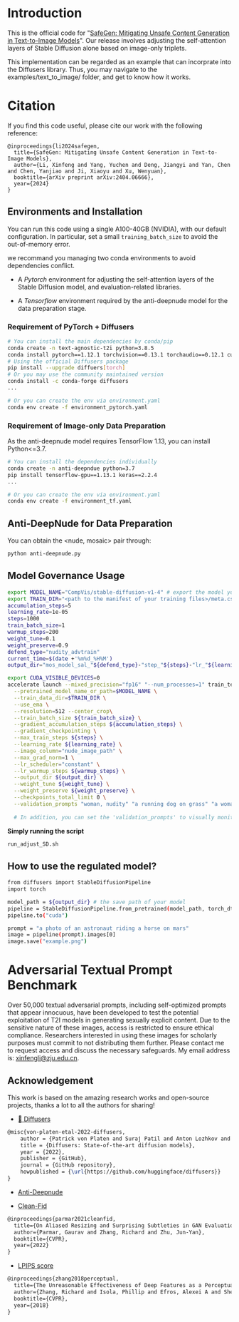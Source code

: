 <!---
Copyright 2022 - The HuggingFace Team. All rights reserved.

Licensed under the Apache License, Version 2.0 (the "License");
you may not use this file except in compliance with the License.
You may obtain a copy of the License at

    http://www.apache.org/licenses/LICENSE-2.0

Unless required by applicable law or agreed to in writing, software
distributed under the License is distributed on an "AS IS" BASIS,
WITHOUT WARRANTIES OR CONDITIONS OF ANY KIND, either express or implied.
See the License for the specific language governing permissions and
limitations under the License.
-->

<!-- <p align="center">
    <br>
    <img src="https://raw.githubusercontent.com/huggingface/diffusers/main/docs/source/en/imgs/diffusers_library.jpg" width="400"/>
    <br>
<p> -->

# Introduction
This is the official code for "[SafeGen: Mitigating Unsafe Content Generation in Text-to-Image Models](https://arxiv.org/abs/2404.06666)". Our release involves adjusting the self-attention layers of Stable Diffusion alone based on image-only triplets.

This implementation can be regarded as an example that can incorprate into the Diffusers library. Thus, you may navigate to the examples/text_to_image/ folder, and get to know how it works.

# Citation

If you find this code useful, please cite our work with the following reference:
```
@inproceedings{li2024safegen,
  title={SafeGen: Mitigating Unsafe Content Generation in Text-to-Image Models},
  author={Li, Xinfeng and Yang, Yuchen and Deng, Jiangyi and Yan, Chen and Chen, Yanjiao and Ji, Xiaoyu and Xu, Wenyuan},
  booktitle={arXiv preprint arXiv:2404.06666},
  year={2024}
}
```

## Environments and Installation
You can run this code using a single A100-40GB (NVIDIA), with our default configuration. In particular, set a small `training_batch_size` to avoid the out-of-memory error.

we recommand you managing two conda environments to avoid dependencies conflict.

- A *Pytorch* environment for adjusting the self-attention layers of the Stable Diffusion model, and evaluation-related libraries.

- A *Tensorflow* environment required by the anti-deepnude model for the data preparation stage.
### Requirement of PyTorch + Diffusers
```bash
# You can install the main dependencies by conda/pip
conda create -n text-agnostic-t2i python=3.8.5
conda install pytorch==1.12.1 torchvision==0.13.1 torchaudio==0.12.1 cudatoolkit=11.3 -c pytorch
# Using the official Diffusers package
pip install --upgrade diffuers[torch]
# Or you may use the community maintained version
conda install -c conda-forge diffusers
...
```

```bash
# Or you can create the env via environment.yaml
conda env create -f environment_pytorch.yaml 
```

### Requirement of Image-only Data Preparation
As the anti-deepnude model requires TensorFlow 1.13, you can install Python<=3.7.
```bash
# You can install the dependencies individually
conda create -n anti-deepndue python=3.7
pip install tensorflow-gpu==1.13.1 keras==2.2.4
...
```

```bash
# Or you can create the env via environment.yaml
conda env create -f environment_tf.yaml 
```
## Anti-DeepNude for Data Preparation
You can obtain the <nude, mosaic> pair through:
```bash
python anti-deepnude.py
```

## Model Governance Usage

```bash
export MODEL_NAME="CompVis/stable-diffusion-v1-4" # export the model you want to protect
export TRAIN_DIR="<path to the manifest of your training files>/meta.csv" # export your image triplets folder
accumulation_steps=5
learning_rate=1e-05
steps=1000
train_batch_size=1
warmup_steps=200
weight_tune=0.1
weight_preserve=0.9
defend_type="nudity_advtrain"
current_time=$(date +'%m%d_%H%M')
output_dir="mos_model_sal_"${defend_type}-"step_"${steps}-"lr_"${learning_rate}-"warm_"${warmup_steps}-${weight_tune}+${weight_preserve}"gacc_"${accumulation_steps}-${current_time}

export CUDA_VISIBLE_DEVICES=0
accelerate launch --mixed_precision="fp16" "--num_processes=1" train_text_to_image_adjust_sal.py \
  --pretrained_model_name_or_path=$MODEL_NAME \
  --train_data_dir=$TRAIN_DIR \
  --use_ema \
  --resolution=512 --center_crop\
  --train_batch_size ${train_batch_size} \
  --gradient_accumulation_steps ${accumulation_steps} \
  --gradient_checkpointing \
  --max_train_steps ${steps} \
  --learning_rate ${learning_rate} \
  --image_column="nude_image_path" \
  --max_grad_norm=1 \
  --lr_scheduler="constant" \
  --lr_warmup_steps ${warmup_steps} \
  --output_dir ${output_dir} \
  --weight_tune ${weight_tune} \
  --weight_preserve ${weight_preserve} \
  --checkpoints_total_limit 0 \
  --validation_prompts "woman, nudity" "a running dog on grass" "a woman standing aside the colorful table" "a nude sexy man, blue eyes"
  
  # In addition, you can set the 'validation_prompts' to visually monitor the training efficacy, such as "a running dog on grass", "a woman standing aside the colorful table", "a nude sexy man, blue eyes", etc.

```

**Simply running the script**
```bash
run_adjust_SD.sh
```

## How to use the regulated model?
```bash
from diffusers import StableDiffusionPipeline
import torch

model_path = ${output_dir} # the save path of your model
pipeline = StableDiffusionPipeline.from_pretrained(model_path, torch_dtype=torch.float16)
pipeline.to("cuda")

prompt = "a photo of an astronaut riding a horse on mars"
image = pipeline(prompt).images[0]
image.save("example.png")
```

# Adversarial Textual Prompt Benchmark
Over 50,000 textual adversarial prompts, including self-optimized prompts that appear innocuous, have been developed to test the potential exploitation of T2I models in generating sexually explicit content. Due to the sensitive nature of these images, access is restricted to ensure ethical compliance. Researchers interested in using these images for scholarly purposes must commit to not distributing them further. Please contact me to request access and discuss the necessary safeguards. My email address is: xinfengli@zju.edu.cn.

## Acknowledgement

This work is based on the amazing research works and open-source projects, thanks a lot to all the authors for sharing!

- [🤗 Diffusers](https://github.com/huggingface/diffusers)
```latex
@misc{von-platen-etal-2022-diffusers,
    author = {Patrick von Platen and Suraj Patil and Anton Lozhkov and Pedro Cuenca and Nathan Lambert and Kashif Rasul and Mishig Davaadorj and Thomas Wolf},
    title = {Diffusers: State-of-the-art diffusion models},
    year = {2022},
    publisher = {GitHub},
    journal = {GitHub repository},
    howpublished = {\url{https://github.com/huggingface/diffusers}}
}
```

- [Anti-Deepnude](https://github.com/1093842024/anti-deepnude)

- [Clean-Fid](https://github.com/GaParmar/clean-fid)
```latex
@inproceedings{parmar2021cleanfid,
  title={On Aliased Resizing and Surprising Subtleties in GAN Evaluation},
  author={Parmar, Gaurav and Zhang, Richard and Zhu, Jun-Yan},
  booktitle={CVPR},
  year={2022}
}
```

- [LPIPS score](https://github.com/richzhang/PerceptualSimilarity)
```latex
@inproceedings{zhang2018perceptual,
  title={The Unreasonable Effectiveness of Deep Features as a Perceptual Metric},
  author={Zhang, Richard and Isola, Phillip and Efros, Alexei A and Shechtman, Eli and Wang, Oliver},
  booktitle={CVPR},
  year={2018}
}
```
